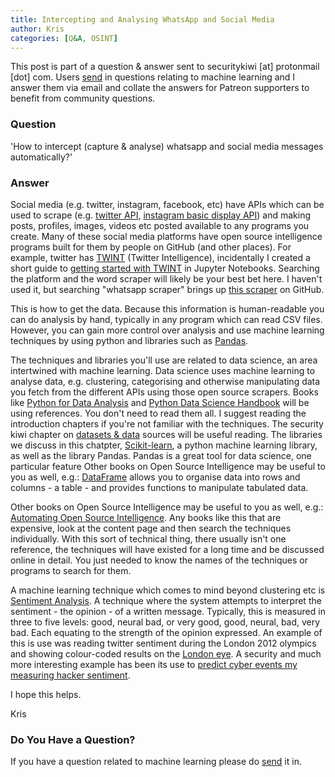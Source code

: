 ```yaml
---
title: Intercepting and Analysing WhatsApp and Social Media
author: Kris
categories: [Q&A, OSINT]
---
```


This post is part of a question & answer sent to securitykiwi [at] protonmail [dot] com. Users <a href="/contact" target="_blank">send</a> in questions relating to machine learning and I answer them via email and collate the answers for Patreon supporters to benefit from community questions. 

### Question

'How to intercept (capture & analyse) whatsapp and social media messages automatically?'

### Answer

Social media (e.g. twitter, instagram, facebook, etc) have APIs which can be used to scrape (e.g. <a href="https://developer.twitter.com/en/docs/twitter-api" target="_blank">twitter API</a>, <a href="https://developers.facebook.com/docs/instagram-basic-display-api" target="_blank">instagram basic display API</a>) and making posts, profiles, images, videos etc posted available to any programs you create. Many of these social media platforms have open source intelligence programs built for them by people on GitHub (and other places). For example, twitter has <a href="https://github.com/twintproject/twint" target="_blank">TWINT</a> (Twitter Intelligence), incidentally I created a short guide to <a href="https://github.com/krisbolton/twint-in-jupyter" target="_blank">getting started with TWINT</a> in Jupyter Notebooks. Searching the platform and the word scraper will likely be your best bet here. I haven't used it, but searching "whatsapp scraper" brings up <a href="https://github.com/JMGama/WhatsApp-Scraping" target="_blank">this scraper</a> on GitHub.

This is how to get the data. Because this information is human-readable you can do analysis by hand, typically in any program which can read CSV files. However, you can gain more control over analysis and use machine learning techniques by using python and libraries such as <a href="https://pandas.pydata.org/" target="_blank">Pandas</a>.

The techniques and libraries you'll use are related to data science, an area intertwined with machine learning. Data science uses machine learning to analyse data, e.g. clustering, categorising and otherwise manipulating data you fetch from the different APIs using those open source scrapers. Books like <a href="https://bedford-computing.co.uk/learning/wp-content/uploads/2015/10/Python-for-Data-Analysis.pdf" target="_blank">Python for Data Analysis</a> and <a href="https://jakevdp.github.io/PythonDataScienceHandbook/" target="_blank">Python Data Science Handbook</a> will be using references. You don't need to read them all. I suggest reading the introduction chapters if you're not familiar with the techniques. The security kiwi chapter on <a href="https://security.kiwi/docs/considering-data/" target="_blank">datasets & data</a> sources will be useful reading. The libraries we discuss in this chatpter, <a href="https://scikit-learn.org/stable/" target="_blank">Scikit-learn</a>, a python machine learning library, as well as the library Pandas. Pandas is a great tool for data science, one particular feature 
Other books on Open Source Intelligence may be useful to you as well, e.g.: <a href="https://pandas.pydata.org/pandas-docs/stable/reference/api/pandas.DataFrame.html" target="_blank">DataFrame</a> allows you to organise data into rows and columns - a table - and provides functions to manipulate tabulated data.

Other books on Open Source Intelligence may be useful to you as well, e.g.: <a href="https://www.elsevier.com/books/automating-open-source-intelligence/layton/978-0-12-802916-9" target="_blank">Automating Open Source Intelligence</a>. Any books like this that are expensive, look at the content page and then search the techniques individually. With this sort of technical thing, there usually isn't one reference, the techniques will have existed for a long time and be discussed online in detail. You just needed to know the names of the techniques or programs to search for them.

A machine learning technique which comes to mind beyond clustering etc is <a href="https://en.wikipedia.org/wiki/Sentiment_analysis" target="_blank">Sentiment Analysis</a>. A technique where the system attempts to interpret the sentiment - the opinion - of a written message. Typically, this is measured in three to five levels: good, neural bad, or very good, good, neural, bad, very bad. Each equating to the strength of the opinion expressed. An example of this is use was reading twitter sentiment during the London 2012 olympics and showing colour-coded results on the <a href="http://sentistrength.wlv.ac.uk" target="_blank">London eye</a>. A security and much more interesting example has been its use to <a href="https://arxiv.org/abs/1804.05276" target="_blank">predict cyber events my measuring hacker sentiment</a>.

I hope this helps.

Kris

### Do You Have a Question?

If you have a question related to machine learning please do <a href="/contact">send</a> it in.
